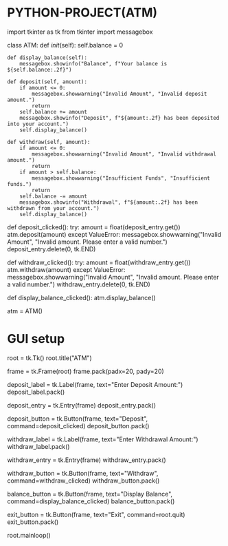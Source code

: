 # PYTHON-PROJECT(ATM)
import tkinter as tk
from tkinter import messagebox

class ATM:
    def _init_(self):
        self.balance = 0

    def display_balance(self):
        messagebox.showinfo("Balance", f"Your balance is ${self.balance:.2f}")

    def deposit(self, amount):
        if amount <= 0:
            messagebox.showwarning("Invalid Amount", "Invalid deposit amount.")
            return
        self.balance += amount
        messagebox.showinfo("Deposit", f"${amount:.2f} has been deposited into your account.")
        self.display_balance()

    def withdraw(self, amount):
        if amount <= 0:
            messagebox.showwarning("Invalid Amount", "Invalid withdrawal amount.")
            return
        if amount > self.balance:
            messagebox.showwarning("Insufficient Funds", "Insufficient funds.")
            return
        self.balance -= amount
        messagebox.showinfo("Withdrawal", f"${amount:.2f} has been withdrawn from your account.")
        self.display_balance()

def deposit_clicked():
    try:
        amount = float(deposit_entry.get())
        atm.deposit(amount)
    except ValueError:
        messagebox.showwarning("Invalid Amount", "Invalid amount. Please enter a valid number.")
    deposit_entry.delete(0, tk.END)

def withdraw_clicked():
    try:
        amount = float(withdraw_entry.get())
        atm.withdraw(amount)
    except ValueError:
        messagebox.showwarning("Invalid Amount", "Invalid amount. Please enter a valid number.")
    withdraw_entry.delete(0, tk.END)

def display_balance_clicked():
    atm.display_balance()

atm = ATM()

# GUI setup
root = tk.Tk()
root.title("ATM")

frame = tk.Frame(root)
frame.pack(padx=20, pady=20)

deposit_label = tk.Label(frame, text="Enter Deposit Amount:")
deposit_label.pack()

deposit_entry = tk.Entry(frame)
deposit_entry.pack()

deposit_button = tk.Button(frame, text="Deposit", command=deposit_clicked)
deposit_button.pack()

withdraw_label = tk.Label(frame, text="Enter Withdrawal Amount:")
withdraw_label.pack()

withdraw_entry = tk.Entry(frame)
withdraw_entry.pack()

withdraw_button = tk.Button(frame, text="Withdraw", command=withdraw_clicked)
withdraw_button.pack()

balance_button = tk.Button(frame, text="Display Balance", command=display_balance_clicked)
balance_button.pack()

exit_button = tk.Button(frame, text="Exit", command=root.quit)
exit_button.pack()

root.mainloop()

